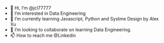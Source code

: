 - 👋 Hi, I’m @jcl77777
- 👀 I’m interested in Data Engineering
- 🌱 I’m currently learning Javascript, Python and Systme Design by Alex Xu
- 💞️ I’m looking to collaborate on learning Data Engineering.
- 📫 How to reach me @Linkedin 

<!---
jcl77777/jcl77777 is a ✨ special ✨ repository because its `README.md` (this file) appears on your GitHub profile.
You can click the Preview link to take a look at your changes.
--->
